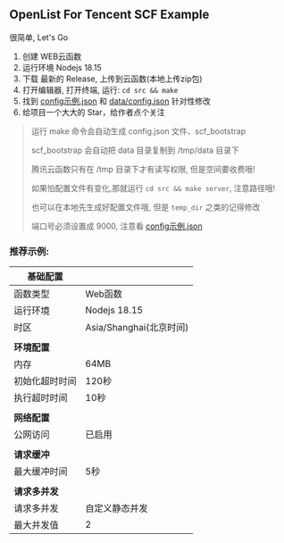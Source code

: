 ## OpenList For Tencent SCF Example

很简单, Let's Go

1. 创建 WEB云函数
2. 运行环境 Nodejs 18.15
3. 下载 最新的 Release, 上传到云函数(本地上传zip包)
4. 打开编辑器, 打开终端, 运行: `cd src && make`
5. 找到 [config示例.json](config%E7%A4%BA%E4%BE%8B.json) 和 [data/config.json](data/config.json) 针对性修改
6. 给项目一个大大的 Star，给作者点个关注

> 运行 make 命令会自动生成 config.json 文件、scf_bootstrap
> 
> scf_bootstrap 会自动把 data 目录复制到 /tmp/data 目录下
> 
> 腾讯云函数只有在 /tmp 目录下才有读写权限, 但是空间要收费哦!
> 
> 如果怕配置文件有变化,那就运行 `cd src && make server`, 注意路径哦!
> 
> 也可以在本地先生成好配置文件哦, 但是 `temp_dir` 之类的记得修改
> 
> 端口号必须设置成 9000, 注意看 [config示例.json](config%E7%A4%BA%E4%BE%8B.json)

### 推荐示例:

| **基础配置**  |                     |
|-----------|---------------------|
| 函数类型      | Web函数               |
| 运行环境      | Nodejs 18.15        |
| 时区        | Asia/Shanghai(北京时间) |
|           |                     |
| **环境配置**  |                     |
| 内存        | 64MB                |
| 初始化超时时间   | 120秒                |
| 执行超时时间    | 10秒                 |
|           |                     |
| **网络配置**  |                     |
| 公网访问      | 已启用                 |
|           |                     |
| **请求缓冲**  |                     |
| 最大缓冲时间    | 5秒                  |
|           |                     |
| **请求多并发** |                     |
| 请求多并发     | 自定义静态并发             |
| 最大并发值     | 2                   |

